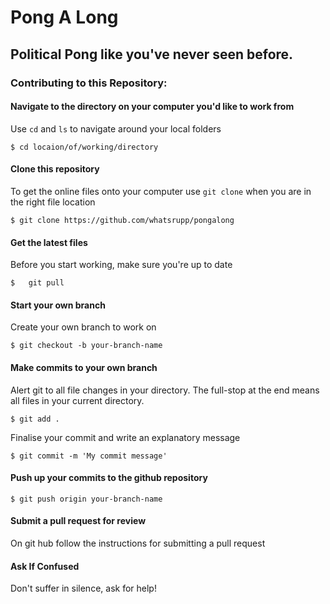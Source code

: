 # Pong A Long

## Political Pong like you've never seen before.

### Contributing to this Repository:

#### Navigate to the directory on your computer you'd like to work from

Use `cd` and `ls` to navigate around your local folders
```
$ cd locaion/of/working/directory
```

#### Clone this repository

To get the online files onto your computer use `git clone` when you are in the right file location

```
$ git clone https://github.com/whatsrupp/pongalong
```
#### Get the latest files
Before you start working, make sure you're up to date
```
$	git pull
```
#### Start your own branch
Create your own branch to work on
```
$ git checkout -b your-branch-name
```

#### Make commits to your own branch

Alert git to all file changes in your directory. The full-stop at the end means all files in your current directory.
```
$ git add .
```
Finalise your commit and write an explanatory message
```
$ git commit -m 'My commit message'
```

#### Push up your commits to the github repository

```
$ git push origin your-branch-name
```

#### Submit a pull request for review
On git hub follow the instructions for submitting a pull request

#### Ask If Confused
Don't suffer in silence, ask for help!
